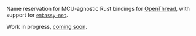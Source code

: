 Name reservation for MCU-agnostic Rust bindings for [OpenThread](https://openthread.io/), with support for [`embassy-net`](https://crates.io/crates/embassy-net).

Work in progress, [coming soon](https://github.com/ivmarkov/esp-openthread/tree/plat-redesign).
